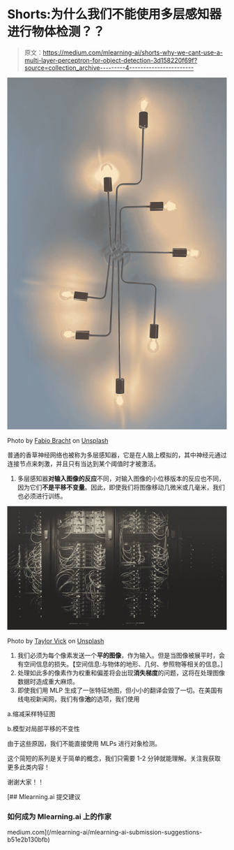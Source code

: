 # Shorts:为什么我们不能使用多层感知器进行物体检测？？

> 原文：<https://medium.com/mlearning-ai/shorts-why-we-cant-use-a-multi-layer-perceptron-for-object-detection-3d158220f69f?source=collection_archive---------4----------------------->

![](img/3ba01e4a07763fe93efce8b70abeea02.png)

Photo by [Fabio Bracht](https://unsplash.com/@bracht?utm_source=medium&utm_medium=referral) on [Unsplash](https://unsplash.com?utm_source=medium&utm_medium=referral)

普通的香草神经网络也被称为多层感知器，它是在人脑上模拟的，其中神经元通过连接节点来刺激，并且只有当达到某个阈值时才被激活。

1.  多层感知器**对输入图像的反应**不同，对输入图像的小位移版本的反应也不同，因为它们**不是平移不变量**。因此，即使我们将图像移动几微米或几毫米，我们也必须进行训练。

![](img/911b9b15e19573a8c9c5d69cf7d0a5b5.png)

Photo by [Taylor Vick](https://unsplash.com/@tvick?utm_source=medium&utm_medium=referral) on [Unsplash](https://unsplash.com?utm_source=medium&utm_medium=referral)

1.  我们必须为每个像素发送一个**平的图像**，作为输入。但是当图像被展平时，会有空间信息的损失。【空间信息:与物体的地形、几何、参照物等相关的信息。]
2.  处理如此多的像素作为权重和偏差将会出现**消失梯度**的问题，这将在处理图像数据时造成重大麻烦。
3.  即使我们用 MLP 生成了一张特征地图，但小小的翻译会毁了一切。在美国有线电视新闻网，我们有像**池**的选项，我们使用

a.缩减采样特征图

b.模型对局部平移的不变性

由于这些原因，我们不能直接使用 MLPs 进行对象检测。

这个简短的系列是关于简单的概念，我们只需要 1-2 分钟就能理解。关注我获取更多此类内容！

谢谢大家！！

[](/mlearning-ai/mlearning-ai-submission-suggestions-b51e2b130bfb) [## Mlearning.ai 提交建议

### 如何成为 Mlearning.ai 上的作家

medium.com](/mlearning-ai/mlearning-ai-submission-suggestions-b51e2b130bfb)